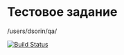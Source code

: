 # Тестовое задание

/users/dsorin/qa/

[![Build Status](https://travis-ci.org/k03mad/homework-queue.svg?branch=master)](https://travis-ci.org/k03mad/homework-queue)